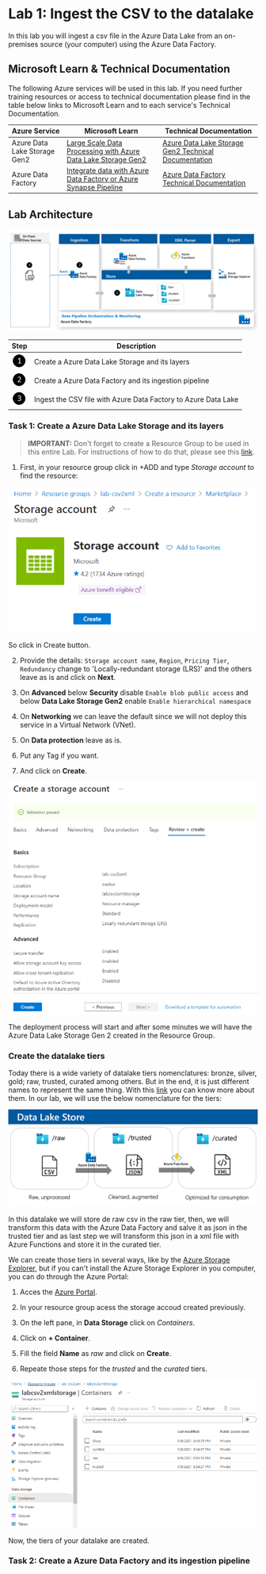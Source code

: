 # Lab 1: Ingest the CSV to the datalake

In this lab you will ingest a csv file in the Azure Data Lake from an on-premises source (your computer) using the Azure Data Factory.

## Microsoft Learn & Technical Documentation

The following Azure services will be used in this lab. If you need further training resources or access to technical documentation please find in the table below links to Microsoft Learn and to each service's Technical Documentation.


Azure Service | Microsoft Learn | Technical Documentation|
--------------|-----------------|------------------------|
Azure Data Lake Storage Gen2 | [Large Scale Data Processing with Azure Data Lake Storage Gen2](https://docs.microsoft.com/en-us/learn/paths/data-processing-with-azure-adls/) | [Azure Data Lake Storage Gen2 Technical Documentation](https://docs.microsoft.com/en-us/azure/storage/blobs/data-lake-storage-introduction)
Azure Data Factory | [Integrate data with Azure Data Factory or Azure Synapse Pipeline](https://docs.microsoft.com/en-us/learn/modules/data-integration-azure-data-factory/)  | [Azure Data Factory Technical Documentation](https://docs.microsoft.com/en-us/azure/data-factory/)

## Lab Architecture

![](/media/architecture-lab-1.pnG)

Step     | Description
-------- | -----
![1](/media/Black1.png) | Create a Azure Data Lake Storage and its layers
![2](/media/Black2.png) | Create a Azure Data Factory and its ingestion pipeline
![3](/media/Black3.png) | Ingest the CSV file with Azure Data Factory to Azure Data Lake

### Task 1: Create a Azure Data Lake Storage and its layers

> **IMPORTANT:**  Don't forget to create a Resource Group to be used in this entire Lab. For instructions of how to do that, please see this [link](https://docs.microsoft.com/en-us/azure/azure-resource-manager/management/manage-resource-groups-portal).

1. First, in your resource group click in +ADD and type *Storage account* to find the resource:
 
 ![1](/media/lab1-1-add-storage.png)

So click in Create button.

2. Provide the details: `Storage account name`, `Region`, `Pricing Tier`, `Redundancy` change to 'Locally-redundant storage (LRS)' and the others leave as is and click on **Next**.
   
3. On **Advanced** below **Security** disable `Enable blob public access` and below **Data Lake Storage Gen2** enable `Enable hierarchical namespace`

4. On **Networking** we can leave the default since we will not deploy this service in a Virtual Network (VNet).
5. On **Data protection** leave as is.
6. Put any Tag if you want.
7. And click on **Create**.

 ![1](/media/lab1-1-create-storage.png)

The deployment process will start and after some minutes we will have the Azure Data Lake Storage Gen 2 created in the Resource Group.

### Create the datalake tiers

Today there is a wide variety of datalake tiers nomenclatures: bronze, silver, gold; raw, trusted, curated  among others. But in the end, it is just different names to represent the same thing. With this [link](https://www.sqlchick.com/entries/2017/12/30/zones-in-a-data-lake) you can know more about them. In our lab, we will use the below nomenclature for the tiers:

 ![1](/media/lab1-3-datalake-tiers.png)

In this datalake we will store de raw csv in the raw tier, then, we will transform this data with the Azure Data Factory and salve it as json in the trusted tier and as last step we will transform this json in a xml file with Azure Functions and store it in the curated tier.

We can create those tiers in several ways, like by the [Azure Storage Explorer](https://azure.microsoft.com/en-us/features/storage-explorer/), but if you can't install the Azure Storage Explorer in you computer, you can do through the Azure Portal:

1. Acces the [Azure Portal](https://ms.portal.azure.com/).
   
2. In your resource group acess the storage accoud created previously.
3. On the left pane, in **Data Storage** click on *Containers*.
4. Click on **+ Container**.
5. Fill the field **Name** as *raw* and click on **Create**.
6. Repeate those steps for the *trusted* and the *curated* tiers.

 ![1](/media/lab1-4-datalake-tiers-creation.png)

Now, the tiers of your datalake are created.

### Task 2: Create a Azure Data Factory and its ingestion pipeline